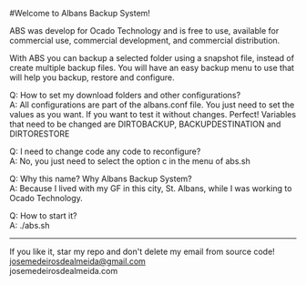 #Welcome to Albans Backup System!

ABS was develop for Ocado Technology and is free to use, available for commercial use, commercial development, and commercial distribution.

With ABS you can backup a selected folder using a snapshot file, instead of create multiple backup files. You will have an easy backup menu to use that will help you backup, restore and configure.


Q: How to set my download folders and other configurations?<br />
A: All configurations are part of the albans.conf file. You just need to set the values as you want. If you want to test it without changes. Perfect! Variables that need to be changed are DIRTOBACKUP, BACKUPDESTINATION and DIRTORESTORE

Q: I need to change code any code to reconfigure?<br />
A: No, you just need to select the option c in the menu of abs.sh

Q: Why this name? Why Albans Backup System?<br />
A: Because I lived with my GF in this city, St. Albans, while I was working to Ocado Technology.

Q: How to start it?<br />
A: ./abs.sh


-----------------------------------------------------------------------------

If you like it, star my repo and don't delete my email from source code!<br />
josemedeirosdealmeida@gmail.com <br />
josemedeirosdealmeida.com

